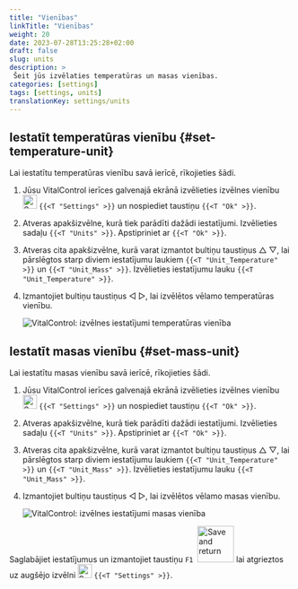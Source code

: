 ```yaml
---
title: "Vienības"
linkTitle: "Vienības"
weight: 20
date: 2023-07-28T13:25:28+02:00
draft: false
slug: units
description: >
 Šeit jūs izvēlaties temperatūras un masas vienības.
categories: [settings]
tags: [settings, units]
translationKey: settings/units
---
```

## Iestatīt temperatūras vienību {#set-temperature-unit}

Lai iestatītu temperatūras vienību savā ierīcē, rīkojieties šādi.

1. Jūsu VitalControl ierīces galvenajā ekrānā izvēlieties izvēlnes vienību <img src="/icons/gear.svg" width="25" align="bottom" alt="Settings" /> `{{<T "Settings" >}}` un nospiediet taustiņu `{{<T "Ok" >}}`.

2. Atveras apakšizvēlne, kurā tiek parādīti dažādi iestatījumi. Izvēlieties sadaļu `{{<T "Units" >}}`. Apstipriniet ar `{{<T "Ok" >}}`.

3. Atveras cita apakšizvēlne, kurā varat izmantot bultiņu taustiņus △ ▽, lai pārslēgtos starp diviem iestatījumu laukiem `{{<T "Unit_Temperature" >}}` un `{{<T "Unit_Mass" >}}`. Izvēlieties iestatījumu lauku `{{<T "Unit_Temperature" >}}`.

4. Izmantojiet bultiņu taustiņus ◁ ▷, lai izvēlētos vēlamo temperatūras vienību.

    ![VitalControl: izvēlnes iestatījumi temperatūras vienība](../images/temperature.png "Temperature unit")

## Iestatīt masas vienību {#set-mass-unit}

Lai iestatītu masas vienību savā ierīcē, rīkojieties šādi.

1. Jūsu VitalControl ierīces galvenajā ekrānā izvēlieties izvēlnes vienību <img src="/icons/gear.svg" width="25" align="bottom" alt="Settings" /> `{{<T "Settings" >}}` un nospiediet taustiņu `{{<T "Ok" >}}`.

2. Atveras apakšizvēlne, kurā tiek parādīti dažādi iestatījumi. Izvēlieties sadaļu `{{<T "Units" >}}`. Apstipriniet ar `{{<T "Ok" >}}`.

3. Atveras cita apakšizvēlne, kurā varat izmantot bultiņu taustiņus △ ▽, lai pārslēgtos starp diviem iestatījumu laukiem `{{<T "Unit_Temperature" >}}` un `{{<T "Unit_Mass" >}}`. Izvēlieties iestatījumu lauku `{{<T "Unit_Mass" >}}`.

4. Izmantojiet bultiņu taustiņus ◁ ▷, lai izvēlētos vēlamo masas vienību.

    ![VitalControl: izvēlnes iestatījumi masas vienība](../images/mass.png "Mass unit")

Saglabājiet iestatījumus un izmantojiet taustiņu `F1` &nbsp;<img src="/icons/footer/save_exit.svg" width="65" align="bottom" alt="Save and return" /> lai atgrieztos uz augšējo izvēlni <img src="/icons/gear.svg" width="25" align="bottom" alt="Settings" /> `{{<T "Settings" >}}`.

